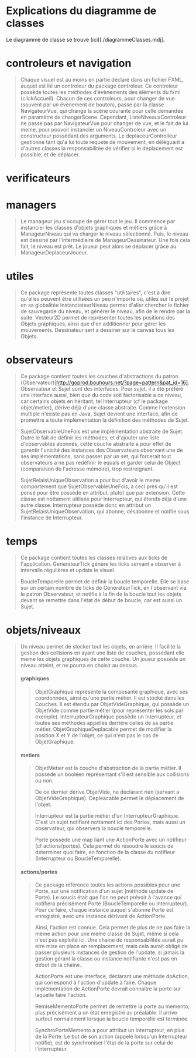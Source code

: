 # Explications du diagramme de classes

Le diagramme de classe se trouve (ici)[./diagrammeClasses.mdj].


# controleurs et navigation
> Chaque visuel est au moins en partie déclaré dans un fichier FXML, auquel est lié un controleur du package controleur.
> Ce controleur possède toutes les méthodes d'évènements des éléments du fxml (clickAccueil).
> Chacun de ces controleurs, pour changer de vue (souvent par un évènement de bouton), passe par la classe NavigateurVue, qui change la scène courante pour celle demandée en paramètre de changerScene.
> Cependant, ListeNiveauxControleur ne passe pas par NavigateurVue pour changer de vue, et le fait de lui meme, pour pouvoir instancier un NiveauControleur avec un constructeur possédant des arguments.
> Le deplaceurControlleur gestionne tant qu'a lui toute requete de mouvement, en déléguant a d'autres classes la responsabilitée de vérifier si le déplacement est possible, et de déplacer.
>

# verificateurs
>
>
>

# managers
>
> Le manageur jeu s'occupe de gérer tout le jeu. Il commence par instancier les classes d'objets graphiques et métiers grâce à ManageurNiveau qui va charger le niveau sélectionné. 
> Puis, le niveau est dessiné par l'intermédiaire de ManageurDessinateur.
> Une fois cela fait, le niveau est prêt. Le joueur peut alors se déplacer grâce au ManageurDeplaceurJoueur.
>

# utiles
>
> Ce package représente toutes classes "utilitaires", c'est à dire qu'elles peuvent être utilisées un peu n'importe où, utiles sur le projet en sa globalitée
> InstanciateurNiveau permet d'aller chercher le fichier de sauvegarde du niveau, et générer le niveau, afin de le rendre par la suite.
> Vecteur2D permet de représenter toutes les positions des Objets graphiques, ainsi que d'en additionner pour gérer les mouvements.
> Dessinateur sert a dessiner sur le canvas tous les Objets.
>


# observateurs
>
> Ce package contient toutes les couches d'abstractions du patron (Observateur)[http://goprod.bouhours.net/?page=pattern&pat_id=16].
> Observateur et Sujet sont des interfaces. Pour sujet, il a été préféré une interface aussi, bien que du code soit factorisable a ce niveau, car certains objets en héritant,
> tel Interrupteur (cf le package objet/metier), dérive déjà d'une classe abstraite. Comme l'extension multiple n'existe pas en Java, Sujet devient une interface,
> afin de promettre a toute implémentation la définition des méthodes de Sujet.
>
> SujetObservableUneFois est une implémentation abstraite de Sujet. Outre le fait de définir les méthodes, et d'ajouter une liste d'observables abonnés, cette 
> couche abstraite a pour effet de garentir l'unicité des instances des Observateurs observant une de ses implémentations, sans passer par un set, qui forcerait
> tout observateurs a ne pas redéfinir le equals et garder celui de Object (comparaison de l'adresse mémoire), trop restreignant.
> 
> SujetRelaisUniqueObservation a pour but d'avoir le meme comportement que SujetObservableUneFois, a ceci près qu'il est pensé pour être possédé en attribut, plutot
> que par extension. Cette classe est nottament utilisée pour Interrupteur, qui étends déjà d'une autre classe. Interrupteur possède donc en attribut un SujetRelaisUniqueObservation,
> qui abonne, désabonne et notifie sous l'instance de Interrupteur.


# temps
>
> Ce package contient toutes les classes relatives aux ticks de l'application. GenerateurTick génère les ticks servant a observer à intervalle régulières 
> et update le visuel.
>
> BoucleTemporelle permet de définir la boucle temporelle. Elle se base sur un certain nombre de ticks de GenerateurTick, en l'observant via le patron Observateur,
> et notifie à la fin de la boucle tout les objets devant se remettre dans l'état de début de boucle, car est aussi un Sujet.
>

# objets/niveaux
>
> Un niveau permet de stocker tout les objets, en arrière. Il facilite la gestion des collisions en ayant une liste de couches, possédant elle meme les objets graphiques de cette couche.
> Un joueur possède un niveau atteint, et ne pourra en choisir au dessus.
>
> #### graphiques
> > 
> > ObjetGraphique représente la composante graphique, avec ses coordonnées, ainsi qu'une partie métier. Il est stocké dans les Couches.
> > Il est étendu par ObjetVideGraphique, qui possède un ObjetVide comme partie métier (pour représenter les sols par exemple).
> > InterrupteurGraphique possède un Interrupteur, et toutes ses méthodes appelles derrière celles de sa partie métier.
> > ObjetGraphiqueDeplacable permet de modifier la position X et Y de l'objet, ce qui n'est pas le cas de ObjetGraphique.
> > 
>
> #### metiers
> > 
> > ObjetMetier est la couche d'abstraction de la partie métier. Il possède un booléen représentant s'il est sensible aux collisions ou non.
> > 
> > De ce dernier dérive ObjetVide, ne déclarant rien (servant a ObjetVideGraphique).
> > Depleacable permet le déplacement de l'objet.
> > 
> > Interrupteur est la partie métier d'un InterrupteurGraphique. C'est un sujet notifiant nottament ici des Portes, mais aussi un observateur, qui observera la 
> > boucle temporelle.
> > 
> > Porte possède une map liant une ActionPorte avec un notifieur (cf actions/portes). Cela permet de résoudre le soucis de déterminer quoi faire, en fonction de la classe
> > du notifieur (Interrupteur ou BoucleTemporelle).
> > 
>
> #### actions/portes
> >
> > Ce package référence toutes les actions possibles pour une Porte, sur une notification d'un sujet (méthode update de Porte). Le soucis était que l'on ne
> > peut prévoir à l'avance qui notifiera précisément Porte (BoucleTemporelle ou Interrupteur). Pour ce faire, chaque instance auquel s'abonne Porte est enregistré,
> > avec une instance dérivant de ActionPorte.
> >
> > Ainsi, l'action est connue. Cela permet de plus de ne pas faire la même action pour une meme classe de Sujet, même si cela n'est pas exploité ici.
> > Une chaine de responsabilitée aurait pu etre mise en place en remplacement, mais cela aurait obligé de passer plusieurs instances de gestion de l'update,
> > si jamais la gestion gérant la classe ou instance notifiante n'est pas en début de la chaine.
> >
> > ActionPorte est une interface, déclarant une méthode doAction, qui correspond à l'action d'update à faire.
> > Chaque implémentation de ActionPorte devrait connaitre la porte sur laquelle faire l'action.
> > 
> > RemiseMementoPorte permet de remettre la porte au memento, plus précisément a un état enregistré au préalable. Il arrive surtout normalement lorsque la boucle temporelle
> > est terminée.
> >
> > SynchroPorteMemento a pour attribut un Interrupteur, en plus de la Porte. Le but de son action (appelé lorsqu'un Interrupteur notifie), est de synchroniser l'état
> > de la porte sur celui de l'interrupteur.
>
